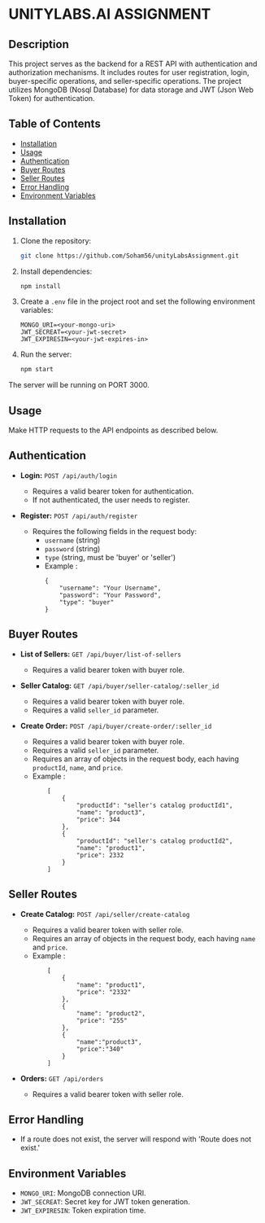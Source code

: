 # UNITYLABS.AI ASSIGNMENT

## Description

This project serves as the backend for a REST API with authentication and authorization mechanisms. It includes routes for user registration, login, buyer-specific operations, and seller-specific operations. The project utilizes MongoDB (Nosql Database) for data storage and JWT (Json Web Token) for authentication.

## Table of Contents

- [Installation](#installation)
- [Usage](#usage)
- [Authentication](#authentication)
- [Buyer Routes](#buyer-routes)
- [Seller Routes](#seller-routes)
- [Error Handling](#error-handling)
- [Environment Variables](#environment-variables)

## Installation

1. Clone the repository:

   ```bash
   git clone https://github.com/Soham56/unityLabsAssignment.git
   ```

2. Install dependencies:

   ```bash
   npm install
   ```

3. Create a `.env` file in the project root and set the following environment variables:

   ```
   MONGO_URI=<your-mongo-uri>
   JWT_SECREAT=<your-jwt-secret>
   JWT_EXPIRESIN=<your-jwt-expires-in>
   ```

4. Run the server:

   ```bash
   npm start
   ```

The server will be running on PORT 3000.

## Usage

Make HTTP requests to the API endpoints as described below.

## Authentication

- **Login:** `POST /api/auth/login`
  - Requires a valid bearer token for authentication.
  - If not authenticated, the user needs to register.

- **Register:** `POST /api/auth/register`
  - Requires the following fields in the request body:
    - `username` (string)
    - `password` (string)
    - `type` (string, must be 'buyer' or 'seller')
    - Example : 
        ```
        {
            "username": "Your Username",
            "password": "Your Password",
            "type": "buyer"
        }
        ```

## Buyer Routes

- **List of Sellers:** `GET /api/buyer/list-of-sellers`
  - Requires a valid bearer token with buyer role.

- **Seller Catalog:** `GET /api/buyer/seller-catalog/:seller_id`
  - Requires a valid bearer token with buyer role.
  - Requires a valid `seller_id` parameter.

- **Create Order:** `POST /api/buyer/create-order/:seller_id`
  - Requires a valid bearer token with buyer role.
  - Requires a valid `seller_id` parameter.
  - Requires an array of objects in the request body, each having `productId`, `name`, and `price`.
  - Example : 
    ```
        [
            {
                "productId": "seller's catalog productId1",
                "name": "product3",
                "price": 344
            },
            {
                "productId": "seller's catalog productId2",
                "name": "product1",
                "price": 2332
            }
        ]
    ```

## Seller Routes

- **Create Catalog:** `POST /api/seller/create-catalog`
  - Requires a valid bearer token with seller role.
  - Requires an array of objects in the request body, each having `name` and `price`.
  - Example : 
    ```
        [
            {
                "name": "product1",
                "price": "2332"
            },
            {
                "name": "product2",
                "price": "255"
            },
            {
                "name":"product3",
                "price":"340"
            }
        ]
    ```

- **Orders:** `GET /api/orders`
  - Requires a valid bearer token with seller role.

## Error Handling

- If a route does not exist, the server will respond with 'Route does not exist.'

## Environment Variables

- `MONGO_URI`: MongoDB connection URI.
- `JWT_SECREAT`: Secret key for JWT token generation.
- `JWT_EXPIRESIN`: Token expiration time.
